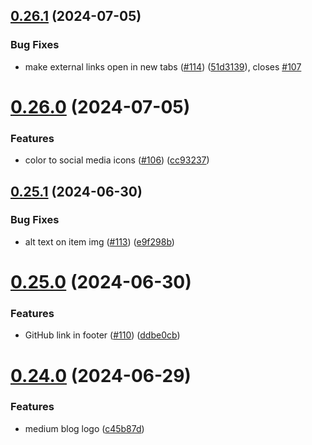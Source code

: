## [0.26.1](https://github.com/EddieHubCommunity/CreatorsRegistry/compare/v0.26.0...v0.26.1) (2024-07-05)


### Bug Fixes

* make external links open in new tabs ([#114](https://github.com/EddieHubCommunity/CreatorsRegistry/issues/114)) ([51d3139](https://github.com/EddieHubCommunity/CreatorsRegistry/commit/51d31398caa01cb762e1301ac6f210da6ebdae3d)), closes [#107](https://github.com/EddieHubCommunity/CreatorsRegistry/issues/107)



# [0.26.0](https://github.com/EddieHubCommunity/CreatorsRegistry/compare/v0.25.1...v0.26.0) (2024-07-05)


### Features

* color to social media icons ([#106](https://github.com/EddieHubCommunity/CreatorsRegistry/issues/106)) ([cc93237](https://github.com/EddieHubCommunity/CreatorsRegistry/commit/cc932377cc1e6346dbcaf96addfece9a0daab149))



## [0.25.1](https://github.com/EddieHubCommunity/CreatorsRegistry/compare/v0.25.0...v0.25.1) (2024-06-30)


### Bug Fixes

* alt text on item img ([#113](https://github.com/EddieHubCommunity/CreatorsRegistry/issues/113)) ([e9f298b](https://github.com/EddieHubCommunity/CreatorsRegistry/commit/e9f298b38acd0de3a0ac9916de658018515f02b5))



# [0.25.0](https://github.com/EddieHubCommunity/CreatorsRegistry/compare/v0.24.0...v0.25.0) (2024-06-30)


### Features

* GitHub link in footer ([#110](https://github.com/EddieHubCommunity/CreatorsRegistry/issues/110)) ([ddbe0cb](https://github.com/EddieHubCommunity/CreatorsRegistry/commit/ddbe0cbd0982e815be857728de4771083afc9b57))



# [0.24.0](https://github.com/EddieHubCommunity/CreatorsRegistry/compare/v0.23.0...v0.24.0) (2024-06-29)


### Features

* medium blog logo ([c45b87d](https://github.com/EddieHubCommunity/CreatorsRegistry/commit/c45b87d098473d621f5b44b0beea6c7e2d1522d0))



